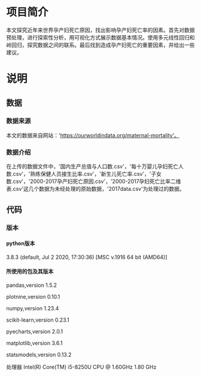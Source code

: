 # 项目简介
本文探究近年来世界孕产妇死亡原因，找出影响孕产妇死亡率的因素。首先对数据预处理，进行探索性分析，用可视化方式展示数据基本情况。使用多元线性回归和岭回归，探究数据之间的联系。最后找到造成孕产妇死亡的重要因素，并给出一些建议。
# 说明
## 数据
### 数据来源
本文的数据来自网站：'https://ourworldindata.org/maternal-mortality'。
### 数据介绍
在上传的数据文件中，'国内生产总值与人口数.csv'，'每十万婴儿孕妇死亡人数.csv'，'熟练保健人员接生比率.csv'，'新生儿死亡率.csv'，'子女数.csv'，'2000-2017孕产妇死亡原因.csv'，'2000-2017孕妇死亡比率二维表.csv'这几个数据为未经处理的原始数据，'2017data.csv'为处理过的数据。
## 代码
### 版本
#### python版本
3.8.3 (default, Jul  2 2020, 17:30:36) [MSC v.1916 64 bit (AMD64)]
#### 所使用的包及其版本
pandas,version 1.5.2

plotnine,version 0.10.1

numpy,version 1.23.4

scikit-learn,version 0.23.1

pyecharts,version 2.0.1

matplotlib,version 3.6.1

statsmodels,version 0.13.2

处理器	Intel(R) Core(TM) i5-8250U CPU @ 1.60GHz   1.80 GHz
